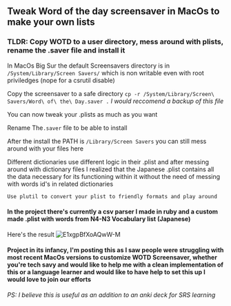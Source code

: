 ## Tweak Word of the day screensaver in MacOs to make your own lists

### TLDR: Copy WOTD to a user directory, mess around with plists, rename the .saver file and install it

In MacOs Big Sur the default Screensavers directory is in `/System/Library/Screen Savers/` which is non writable even with root priviledges (nope for a csrutil disable)

Copy the screensaver to a safe directory `cp -r /System/Library/Screen\ Savers/Word\ of\ the\ Day.saver .`
*I would reccomend a backup of this file*

You can now tweak your .plists as much as you want

Rename The`.saver` file to be able to install

After the install the PATH is `/Library/Screen Savers` you can still mess around with your files here

Different dictionaries use different logic in their .plist and after messing around with dictionary files I realized that the Japanese .plist contains all the data necessary for its functioning within it without the need of messing with words id's in related dictionaries

`Use plutil to convert your plist to friendly formats and play around`

#### In the project there's currently a csv parser I made in ruby and a custom made .plist with words from N4-N3 Vocabulary list (Japanese)

Here's the result ![E1xgpBfXoAQwW-M](https://user-images.githubusercontent.com/50523188/120007580-584ab980-bfda-11eb-9301-3d94862f0b99.jpg)


#### Project in its infancy, I'm posting this as I saw people were struggling with most recent MacOs versions to customize WOTD Screensaver, whether you're tech savy and would like to help me with a clean implementation of this or a language learner and would like to have help to set this up I would love to join our efforts

*PS: I believe this is useful as an addition to an anki deck for SRS learning*
